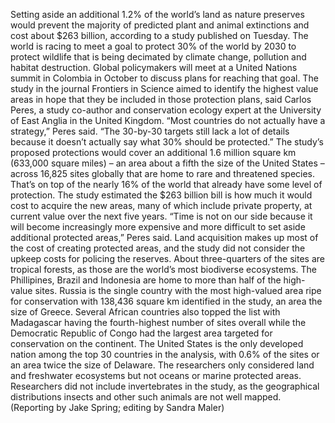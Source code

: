 Setting aside an additional 1.2% of the world’s land as nature preserves would prevent the majority of predicted plant and animal extinctions and cost about $263 billion, according to a study published on Tuesday.
The world is racing to meet a goal to protect 30% of the world by 2030 to protect wildlife that is being decimated by climate change, pollution and habitat destruction.
Global policymakers will meet at a United Nations summit in Colombia in October to discuss plans for reaching that goal.
The study in the journal Frontiers in Science aimed to identify the highest value areas in hope that they be included in those protection plans, said Carlos Peres, a study co-author and conservation ecology expert at the University of East Anglia in the United Kingdom.
“Most countries do not actually have a strategy,” Peres said.
“The 30-by-30 targets still lack a lot of details because it doesn’t actually say what 30% should be protected.”
The study’s proposed protections would cover an additional 1.6 million square km (633,000 square miles) – an area about a fifth the size of the United States – across 16,825 sites globally that are home to rare and threatened species.
That’s on top of the nearly 16% of the world that already have some level of protection.
The study estimated the $263 billion bill is how much it would cost to acquire the new areas, many of which include private property, at current value over the next five years.
“Time is not on our side because it will become increasingly more expensive and more difficult to set aside additional protected areas,” Peres said.
Land acquisition makes up most of the cost of creating protected areas, and the study did not consider the upkeep costs for policing the reserves.
About three-quarters of the sites are tropical forests, as those are the world’s most biodiverse ecosystems. The Phillipines, Brazil and Indonesia are home to more than half of the high-value sites.
Russia is the single country with the most high-valued area ripe for conservation with 138,436 square km identified in the study, an area the size of Greece.
Several African countries also topped the list with Madagascar having the fourth-highest number of sites overall while the Democratic Republic of Congo had the largest area targeted for conservation on the continent.
The United States is the only developed nation among the top 30 countries in the analysis, with 0.6% of the sites or an area twice the size of Delaware.
The researchers only considered land and freshwater ecosystems but not oceans or marine protected areas. Researchers did not include invertebrates in the study, as the geographical distributions insects and other such animals are not well mapped.
(Reporting by Jake Spring; editing by Sandra Maler)